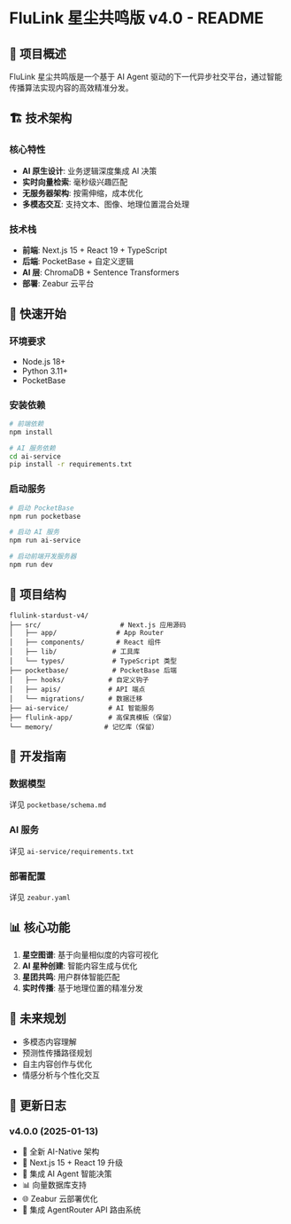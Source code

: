 # FluLink 星尘共鸣版 v4.0 - README

## 🌟 项目概述

FluLink 星尘共鸣版是一个基于 AI Agent 驱动的下一代异步社交平台，通过智能传播算法实现内容的高效精准分发。

## 🏗️ 技术架构

### 核心特性
- **AI 原生设计**: 业务逻辑深度集成 AI 决策
- **实时向量检索**: 毫秒级兴趣匹配
- **无服务器架构**: 按需伸缩，成本优化
- **多模态交互**: 支持文本、图像、地理位置混合处理

### 技术栈
- **前端**: Next.js 15 + React 19 + TypeScript
- **后端**: PocketBase + 自定义逻辑
- **AI 层**: ChromaDB + Sentence Transformers
- **部署**: Zeabur 云平台

## 🚀 快速开始

### 环境要求
- Node.js 18+
- Python 3.11+
- PocketBase

### 安装依赖
```bash
# 前端依赖
npm install

# AI 服务依赖
cd ai-service
pip install -r requirements.txt
```

### 启动服务
```bash
# 启动 PocketBase
npm run pocketbase

# 启动 AI 服务
npm run ai-service

# 启动前端开发服务器
npm run dev
```

## 📁 项目结构

```
flulink-stardust-v4/
├── src/                    # Next.js 应用源码
│   ├── app/               # App Router
│   ├── components/        # React 组件
│   ├── lib/              # 工具库
│   └── types/            # TypeScript 类型
├── pocketbase/           # PocketBase 后端
│   ├── hooks/           # 自定义钩子
│   ├── apis/            # API 端点
│   └── migrations/      # 数据迁移
├── ai-service/          # AI 智能服务
├── flulink-app/         # 高保真模板（保留）
└── memory/             # 记忆库（保留）
```

## 🔧 开发指南

### 数据模型
详见 `pocketbase/schema.md`

### AI 服务
详见 `ai-service/requirements.txt`

### 部署配置
详见 `zeabur.yaml`

## 📊 核心功能

1. **星空图谱**: 基于向量相似度的内容可视化
2. **AI 星种创建**: 智能内容生成与优化
3. **星团共鸣**: 用户群体智能匹配
4. **实时传播**: 基于地理位置的精准分发

## 🔮 未来规划

- 多模态内容理解
- 预测性传播路径规划
- 自主内容创作与优化
- 情感分析与个性化交互

## 📝 更新日志

### v4.0.0 (2025-01-13)
- 🎉 全新 AI-Native 架构
- 🚀 Next.js 15 + React 19 升级
- 🤖 集成 AI Agent 智能决策
- 📊 向量数据库支持
- 🌐 Zeabur 云部署优化
- 🔄 集成 AgentRouter API 路由系统